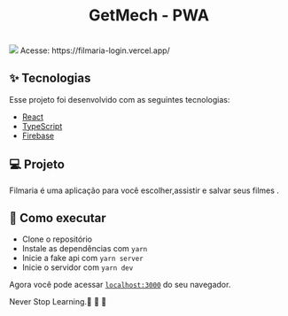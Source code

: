 <h1 align="center" >
GetMech - PWA
</h1>



<br>




  <img src="https://user-images.githubusercontent.com/60237326/164804926-bd9f9015-34cd-45b5-abde-6250366baab3.png"/>


  
  
  </h1>
 Acesse: https://filmaria-login.vercel.app/




## ✨ Tecnologias

Esse projeto foi desenvolvido com as seguintes tecnologias:

- [React](https://reactjs.org)
- [TypeScript](https://www.typescriptlang.org/)
- [Firebase](https://firebase.google.com/docs)


## 💻 Projeto

Filmaria é uma aplicação  para você escolher,assistir e salvar seus filmes .



## 🚀 Como executar

- Clone o repositório
- Instale as dependências com `yarn`
- Inicie a fake api com `yarn server`
- Inicie o servidor com `yarn dev`

Agora você pode acessar [`localhost:3000`](http://localhost:3000) do seu navegador.

Never Stop Learning.🚀 🚀 🚀 
